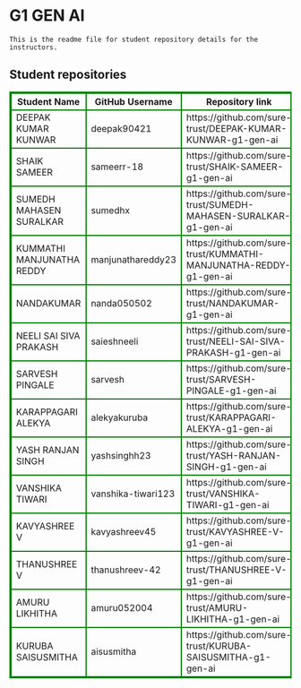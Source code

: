 # G1 GEN AI
    This is the readme file for student repository details for the instructors.
## Student repositories 
<table style="border : 2px solid green; width:100%;">
<tr >
<th style="border : 2px solid green;">Student Name</th>
<th style="border : 2px solid green;">GitHub Username</th>
<th style="border : 2px solid green;">Repository link</th>
</tr>
<tr style="border : 2px solid green;">
<td style="border : 2px solid green;">DEEPAK KUMAR KUNWAR</td> 

<td style="border : 2px solid green;">deepak90421</td> 

<td style="border : 2px solid green;">https://github.com/sure-trust/DEEPAK-KUMAR-KUNWAR-g1-gen-ai</td> 
</tr>

<tr style="border : 2px solid green;">
<td style="border : 2px solid green;">SHAIK SAMEER</td> 

<td style="border : 2px solid green;">sameerr-18</td> 

<td style="border : 2px solid green;">https://github.com/sure-trust/SHAIK-SAMEER-g1-gen-ai</td> 
</tr>

<tr style="border : 2px solid green;">
<td style="border : 2px solid green;">SUMEDH MAHASEN SURALKAR</td> 

<td style="border : 2px solid green;">sumedhx</td> 

<td style="border : 2px solid green;">https://github.com/sure-trust/SUMEDH-MAHASEN-SURALKAR-g1-gen-ai</td> 
</tr>

<tr style="border : 2px solid green;">
<td style="border : 2px solid green;">KUMMATHI MANJUNATHA REDDY</td> 

<td style="border : 2px solid green;">manjunathareddy23</td> 

<td style="border : 2px solid green;">https://github.com/sure-trust/KUMMATHI-MANJUNATHA-REDDY-g1-gen-ai</td> 
</tr>

<tr style="border : 2px solid green;">
<td style="border : 2px solid green;">NANDAKUMAR</td> 

<td style="border : 2px solid green;">nanda050502</td> 

<td style="border : 2px solid green;">https://github.com/sure-trust/NANDAKUMAR-g1-gen-ai</td> 
</tr>

<tr style="border : 2px solid green;">
<td style="border : 2px solid green;">NEELI SAI SIVA PRAKASH</td> 

<td style="border : 2px solid green;">saieshneeli</td> 

<td style="border : 2px solid green;">https://github.com/sure-trust/NEELI-SAI-SIVA-PRAKASH-g1-gen-ai</td> 
</tr>

<tr style="border : 2px solid green;">
<td style="border : 2px solid green;">SARVESH PINGALE</td> 

<td style="border : 2px solid green;">sarvesh</td> 

<td style="border : 2px solid green;">https://github.com/sure-trust/SARVESH-PINGALE-g1-gen-ai</td> 
</tr>

<tr style="border : 2px solid green;">
<td style="border : 2px solid green;">KARAPPAGARI ALEKYA</td> 

<td style="border : 2px solid green;">alekyakuruba</td> 

<td style="border : 2px solid green;">https://github.com/sure-trust/KARAPPAGARI-ALEKYA-g1-gen-ai</td> 
</tr>

<tr style="border : 2px solid green;">
<td style="border : 2px solid green;">YASH RANJAN SINGH</td> 

<td style="border : 2px solid green;">yashsinghh23</td> 

<td style="border : 2px solid green;">https://github.com/sure-trust/YASH-RANJAN-SINGH-g1-gen-ai</td> 
</tr>

<tr style="border : 2px solid green;">
<td style="border : 2px solid green;">VANSHIKA TIWARI</td> 

<td style="border : 2px solid green;">vanshika-tiwari123</td> 

<td style="border : 2px solid green;">https://github.com/sure-trust/VANSHIKA-TIWARI-g1-gen-ai</td> 
</tr>

<tr style="border : 2px solid green;">
<td style="border : 2px solid green;">KAVYASHREE V</td> 

<td style="border : 2px solid green;">kavyashreev45</td> 

<td style="border : 2px solid green;">https://github.com/sure-trust/KAVYASHREE-V-g1-gen-ai</td> 
</tr>

<tr style="border : 2px solid green;">
<td style="border : 2px solid green;">THANUSHREE V</td> 

<td style="border : 2px solid green;">thanushreev-42</td> 

<td style="border : 2px solid green;">https://github.com/sure-trust/THANUSHREE-V-g1-gen-ai</td> 
</tr>

<tr style="border : 2px solid green;">
<td style="border : 2px solid green;">AMURU LIKHITHA</td> 

<td style="border : 2px solid green;">amuru052004</td> 

<td style="border : 2px solid green;">https://github.com/sure-trust/AMURU-LIKHITHA-g1-gen-ai</td> 
</tr>

<tr style="border : 2px solid green;">
<td style="border : 2px solid green;">KURUBA SAISUSMITHA</td> 

<td style="border : 2px solid green;">aisusmitha</td> 

<td style="border : 2px solid green;">https://github.com/sure-trust/KURUBA-SAISUSMITHA-g1-gen-ai</td> 
</tr>
